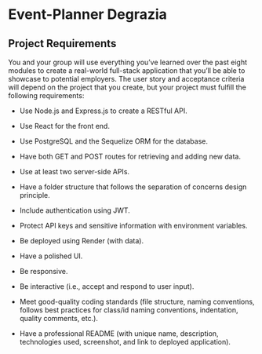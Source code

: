 # Event-Planner Degrazia

## Project Requirements

You and your group will use everything you’ve learned over the past eight modules to create a real-world full-stack application that you’ll be able to showcase to potential employers. The user story and acceptance criteria will depend on the project that you create, but your project must fulfill the following requirements:

- Use Node.js and Express.js to create a RESTful API.

- Use React for the front end.

- Use PostgreSQL and the Sequelize ORM for the database.

- Have both GET and POST routes for retrieving and adding new data.

- Use at least two server-side APIs.

- Have a folder structure that follows the separation of concerns design principle.

- Include authentication using JWT.

- Protect API keys and sensitive information with environment variables.

- Be deployed using Render (with data).

- Have a polished UI.

- Be responsive.

- Be interactive (i.e., accept and respond to user input).

- Meet good-quality coding standards (file structure, naming conventions, follows best practices for class/id naming conventions, indentation, quality comments, etc.).

- Have a professional README (with unique name, description, technologies used, screenshot, and link to deployed application).
